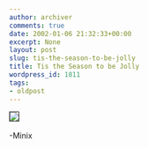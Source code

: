 ```yaml
---
author: archiver
comments: true
date: 2002-01-06 21:32:33+00:00
excerpt: None
layout: post
slug: tis-the-season-to-be-jolly
title: Tis the Season to be Jolly
wordpress_id: 1811
tags:
- oldpost
---
```


<img src="http://www.oliverweb.com/newsimages/happyoli.jpg" border="1"><br /><br />-Minix